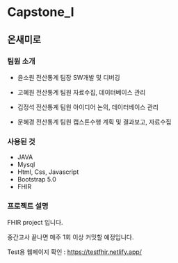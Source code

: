 # Capstone_I

## 온새미로

### 팀원 소개

- 윤소원 전산통계 팀장 SW개발 및 디버깅

- 고혜원 전산통계 팀원 자료수집, 데이터베이스 관리

- 김정석 전산통계 팀원 아이디어 논의, 데이터베이스 관리

- 문혜경 전산통계 팀원 캡스톤수행 계획 및 결과보고, 자료수집


### 사용된 것

- JAVA 
- Mysql
- Html, Css, Javascript
- Bootstrap 5.0
- FHIR

### 프로젝트 설명

FHIR project 입니다.

중간고사 끝나면 매주 1회 이상 커밋할 예정입니다.

Test용 웹페이지 확인 : https://testfhir.netlify.app/
